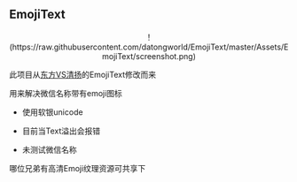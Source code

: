 ## EmojiText

<div align=center>！(https://raw.githubusercontent.com/datongworld/EmojiText/master/Assets/EmojiText/screenshot.png)
</div>



此项目从[东方VS清扬](https://github.com/DFVSQY/EmojiText)的EmojiText修改而来

用来解决微信名称带有emoji图标

- 使用软银unicode

- 目前当Text溢出会报错

- 未测试微信名称

哪位兄弟有高清Emoji纹理资源可共享下



